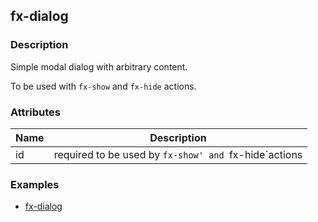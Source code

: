 ## fx-dialog

### Description

Simple modal dialog with arbitrary content.

To be used with `fx-show` and `fx-hide` actions.

### Attributes
| Name | Description |
|------|-------------|
| id | required to be used by `fx-show' and `fx-hide`actions |

### Examples

* [fx-dialog](../demo/controls/fx-dialog.html)
